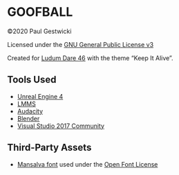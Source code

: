 # GOOFBALL

&copy;2020 Paul Gestwicki

Licensed under the [GNU General Public License v3](LICENSE)

Created for [Ludum Dare 46](http://ldjam.com/events/ludum-dare/46) with the theme &ldquo;Keep It Alive&rdquo;.

## Tools Used

- [Unreal Engine 4](https://unrealengine.com)
- [LMMS](https://lmms.io)
- [Audacity](https://www.audacityteam.org/)
- [Blender](https://www.blender.org/)
- [Visual Studio 2017 Community](https://visualstudio.microsoft.com/vs/community/)

## Third-Party Assets

- [Mansalva font](https://fonts.google.com/specimen/Mansalva) used under the [Open Font License](ToImport/Fonts/OFL.txt)
